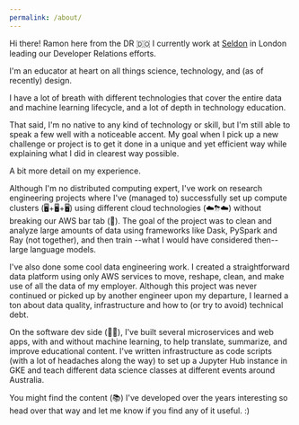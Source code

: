 ```yaml
---
permalink: /about/
---
```




Hi there! Ramon here from the DR 🇩🇴 I currently work at [Seldon](seldon.io) in London leading our 
Developer Relations efforts.

I'm an educator at heart on all things science, technology, and (as of recently) design.

I have a lot of breath with different technologies that cover the entire data and machine 
learning lifecycle, and a lot of depth in technology education.

That said, I'm no native to any kind of technology or skill, but I'm still able to speak a few well 
with a noticeable accent. My goal when I pick up a new challenge or project is to get it done 
in a unique and yet efficient way while explaining what I did in clearest way possible.


A bit more detail on my experience.

Although I'm no distributed computing expert, I've work on research engineering projects where I've 
(managed to) successfully set up compute clusters (🖥+🖥+🖥) using different cloud technologies (☁️⛈☁️) without 
breaking our AWS bar tab (🍻). The goal of the project was to clean and analyze large amounts of data using 
frameworks like Dask, PySpark and Ray (not together), and then train --what I would have considered then-- large 
language models.

I've also done some cool data engineering work. I created a straightforward data platform using only AWS services
to move, reshape, clean, and make use of all the data of my employer. Although this project was never continued 
or picked up by another engineer upon my departure, I learned a ton about data quality, infrastructure and how to (or try to avoid) technical debt.

On the software dev side (👨‍💻), I've built several microservices and web apps, with and without machine learning, to help translate, summarize, and improve educational content. I've written infrastructure as code scripts (with a lot of headaches along the way) to set up a Jupyter Hub instance in GKE and teach different data science classes at different events 
around Australia.

You might find the content (📚) I've developed over the years interesting so head over that way 
and let me know if you find any of it useful. :)